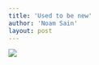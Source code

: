 ```yaml
---
title: 'Used to be new'
author: 'Noam Sain'
layout: post
---
```


![](https://2.bp.blogspot.com/_8aN4krk1nsk/TG-9pTRD-mI/AAAAAAAAAao/fq78ZGvGgnU/s1024/20100302.jpg)
